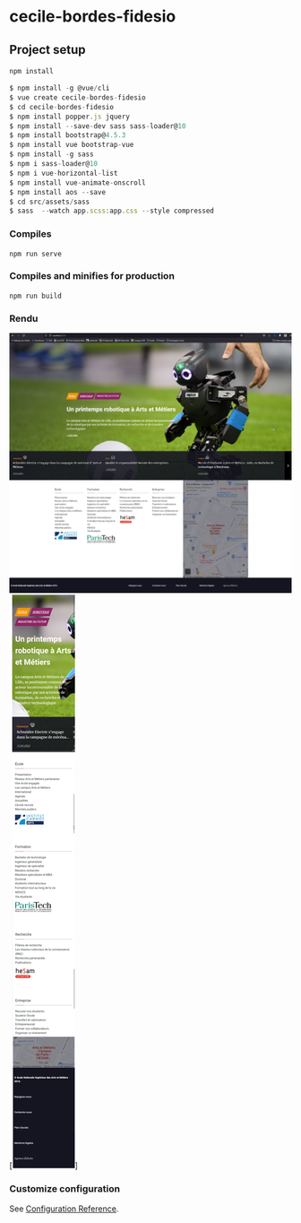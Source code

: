 # cecile-bordes-fidesio

## Project setup
```
npm install
```

```javascript
$ npm install -g @vue/cli
$ vue create cecile-bordes-fidesio
$ cd cecile-bordes-fidesio
$ npm install popper.js jquery
$ npm install --save-dev sass sass-loader@10
$ npm install bootstrap@4.5.3
$ npm install vue bootstrap-vue
$ npm install -g sass
$ npm i sass-loader@10
$ npm i vue-horizontal-list
$ npm install vue-animate-onscroll
$ npm install aos --save
$ cd src/assets/sass
$ sass  --watch app.scss:app.css --style compressed
```
### Compiles
```
npm run serve
```

### Compiles and minifies for production
```
npm run build
```

### Rendu


[![ cecile-bordes-fidesio screenshot](page-destop.jpg)](https://Cecile-Bordes.github.io/cecile-bordes-fidesio/Rendu/)
[![ cecile-bordes-fidesio screenshot](page-mobile.jpg)]



### Customize configuration
See [Configuration Reference](https://cli.vuejs.org/config/).
